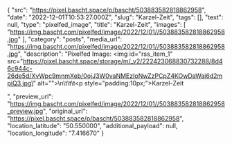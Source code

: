 {
  "src": "https://pixel.bascht.space/p/bascht/503883582818862958",
  "date": "2022-12-01T10:53:27.000Z",
  "slug": "Karzel-Zeit",
  "tags": [],
  "text": null,
  "type": "pixelfed_image",
  "title": "Karzel-Zeit",
  "images": [
    "https://img.bascht.com/pixelfed/image/2022/12/01//503883582818862958.jpg"
  ],
  "category": "posts",
  "media_url": "https://img.bascht.com/pixelfed/image/2022/12/01//503883582818862958.jpg",
  "description": "Pixelfed Image: <img id=\"rss_item_1\" src=\"https://pixel.bascht.space/storage/m/_v2/222423068830732288/8d46c944c-26de5d/XvWpc9mnmXeb/0ojJ3W0vaNMEzIoNwZzPCpZ4KOwDaWai6d2mpiQ3.jpg\" alt=\"\">\n\t\t\t<p style=\"padding:10px;\">Karzel-Zeit</p>",
  "preview_url": "https://img.bascht.com/pixelfed/image/2022/12/01//503883582818862958_preview.jpg",
  "original_url": "https://pixel.bascht.space/p/bascht/503883582818862958",
  "location_latitude": "50.550000",
  "additional_payload": null,
  "location_longitude": "7.416670"
}